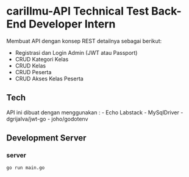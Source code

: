 # cariIlmu-API Technical Test Back-End Developer Intern

Membuat API dengan konsep REST detailnya sebagai berikut:
* Registrasi dan Login Admin (JWT atau Passport)
* CRUD Kategori Kelas
* CRUD Kelas
* CRUD Peserta
* CRUD Akses Kelas Peserta

## Tech
API ini dibuat dengan menggunakan :
    - Echo Labstack
    - MySqlDriver
    - dgrijalva/jwt-go
    - joho/godotenv

## Development Server
### server
```bash
go run main.go
```
